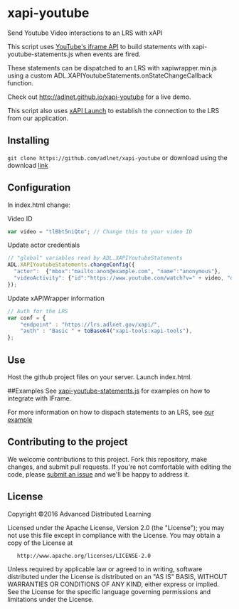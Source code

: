 # xapi-youtube
Send Youtube Video interactions to an LRS with xAPI

This script uses [YouTube's iframe API](https://developers.google.com/youtube/iframe_api_reference) to build statements with xapi-youtube-statements.js when events are fired.

These statements can be dispatched to an LRS with xapiwrapper.min.js using a custom ADL.XAPIYoutubeStatements.onStateChangeCallback function.

Check out http://adlnet.github.io/xapi-youtube for a live demo.

This script also uses [xAPI Launch](https://github.com/adlnet/xapi-launch) to establish the connection to the LRS from our application.

## Installing

`git clone https://github.com/adlnet/xapi-youtube` or download using the download [link](https://github.com/adlnet/xapi-youtube/archive/master.zip) 

## Configuration

In index.html change:

Video ID
```javascript
var video = "tlBbt5niQto"; // Change this to your video ID
```

Update actor credentials
```javascript
// "global" variables read by ADL.XAPIYoutubeStatements
ADL.XAPIYoutubeStatements.changeConfig({
  "actor":  {"mbox":"mailto:anon@example.com", "name":"anonymous"},
  "videoActivity": {"id":"https://www.youtube.com/watch?v=" + video, "definition":{"name": {"en-US":video}} }
});
```
Update xAPIWrapper information
```javascript
// Auth for the LRS
var conf = {
    "endpoint" : "https://lrs.adlnet.gov/xapi/",
    "auth" : "Basic " + toBase64("xapi-tools:xapi-tools"),
};
```

## Use
Host the github project files on your server. Launch index.html.

##Examples
See [xapi-youtube-statements.js](https://github.com/adlnet/xapi-youtube/blob/master/src/xapi-youtube-statements.js) for examples on how to integrate with IFrame.

For more information on how to dispach statements to an LRS, see [our example](http://adlnet.github.io/xapi-youtube)

## Contributing to the project
We welcome contributions to this project. Fork this repository, make changes, and submit pull requests. If you're not comfortable with editing the code, please [submit an issue](https://github.com/adlnet/xapi-youtube/issues) and we'll be happy to address it. 

## License
   Copyright &copy;2016 Advanced Distributed Learning

   Licensed under the Apache License, Version 2.0 (the "License");
   you may not use this file except in compliance with the License.
   You may obtain a copy of the License at

       http://www.apache.org/licenses/LICENSE-2.0

   Unless required by applicable law or agreed to in writing, software
   distributed under the License is distributed on an "AS IS" BASIS,
   WITHOUT WARRANTIES OR CONDITIONS OF ANY KIND, either express or implied.
   See the License for the specific language governing permissions and
   limitations under the License.
